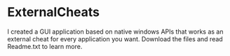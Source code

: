 # ExternalCheats
I created a GUI application based on native windows APIs that works as an external cheat for every application you want. Download the files and read Readme.txt to learn more.

